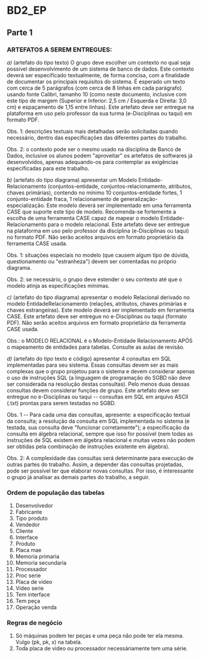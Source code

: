 # BD2_EP

## Parte 1

### ARTEFATOS A SEREM ENTREGUES:

*a)* (artefato do tipo texto) O grupo deve escolher um contexto no qual seja possível desenvolvimento de
um sistema de banco de dados. Este contexto deverá ser especificado textualmente, de forma concisa,
com a finalidade de documentar os principais requisitos do sistema. É esperado um texto com cerca de
5 parágrafos (com cerca de 8 linhas em cada parágrafo) usando fonte Calibri, tamanho 10 (como neste
documento, inclusive com este tipo de margem (Superior e Inferior: 2,5 cm / Esquerda e Direita: 3,0 cm)
e espaçamento de 1,15 entre linhas). Este artefato deve ser entregue na plataforma em uso pelo
professor da sua turma (e-Disciplinas ou taqui) em formato PDF.

Obs. 1: descrições textuais mais detalhadas serão solicitadas quando necessário, dentro das
especificações das diferentes partes do trabalho.

Obs. 2: o contexto pode ser o mesmo usado na disciplina de Banco de Dados, inclusive os alunos podem
"aproveitar" os artefatos de softwares já desenvolvidos, apenas adequando-os para contemplar as
exigências especificadas para este trabalho.

*b)* (artefato do tipo diagrama) apresentar um Modelo Entidade-Relacionamento (conjuntos-entidade,
conjuntos-relacionamento, atributos, chaves primárias), contendo no mínimo 10 conjuntos-entidade
fortes, 1 conjunto-entidade fraca, 1 relacionamento de generalização-especialização. Este modelo
deverá ser implementado em uma ferramenta CASE que suporte este tipo de modelo. Recomenda-se
fortemente a escolha de uma ferramenta CASE capaz de mapear o modelo Entidade-Relacionamento
para o modelo relacional. Este artefato deve ser entregue na plataforma em uso pelo professor da
disciplina (e-Disciplinas ou taqui) no formato PDF. Não serão aceitos arquivos em formato
proprietário da ferramenta CASE usada.

Obs. 1: situações especiais no modelo (que causem algum tipo de dúvida, questionamento ou
"estranheza") devem ser comentadas no próprio diagrama.

Obs. 2: se necessário, o grupo deve estender o seu contexto até que o modelo atinja as especificações
mínimas.

*c)* (artefato do tipo diagrama) apresentar o modelo Relacional derivado no modelo EntidadeRelacionamento (relações, atributos, chaves primárias e chaves estrangeiras). Este modelo deverá ser
implementado em ferramenta CASE. Este artefato deve ser entregue no e-Disciplinas ou taqui
(formato PDF). Não serão aceitos arquivos em formato proprietário da ferramenta CASE usada.

Obs.: o MODELO RELACIONAL é o Modelo-Entidade Relacionamento APÓS o mapeamento de entidades
para tabelas. Consulte as aulas de revisão.

*d)* (artefato do tipo texto e código) apresentar 4 consultas em SQL implementadas para seu sistema.
Essas consultas devem ser as mais complexas que o grupo projetou para o sistema e devem considerar
apenas o uso de instruções SQL (a linguagem de programação do SGBD não deve ser considerada na
resolução destas consultas). Pelo menos duas dessas consultas devem considerar funções de grupo.
Este artefato deve ser entregue no e-Disciplinas ou taqui -- consultas em SQL em arquivo ASCII (.txt)
prontas para serem testadas no SGBD.

Obs. 1 -- Para cada uma das consultas, apresente: a especificação textual da consulta; a resolução da
consulta em SQL implementada no sistema (e testada, sua consulta deve "funcionar corretamente"); a
especificação da consulta em álgebra relacional, sempre que isso for possível (nem todas as instruções
de SQL existem em álgebra relacional e muitas vezes não podem ser obtidas pela combinação de
instruções existente em álgebra).

Obs. 2: A complexidade das consultas será determinante para execução de outras partes do trabalho.
Assim, a depender das consultas projetadas, pode ser possível ter que elaborar novas consultas. Por isso,
é interessante o grupo já analisar as demais partes do trabalho, a seguir.

### Ordem de população das tabelas

1. Desenvolvedor
2. Fabricante
3. Tipo produto
4. Vendedor
5. Cliente
6. Interface
7. Produto
8. Placa mae
9. Memoria primaria
10. Memoria secundaria
11. Processador
12. Proc serie
13. Placa de video
14. Video serie
15. Tem interface
16. Tem peça
17. Operação venda

### Regras de negócio

1. Só máquinas podem ter peças e uma peça não pode ter ela mesma. Vulgo (pk, pk, x) na tabela.
2. Toda placa de video ou processador necessáriamente tem uma série.